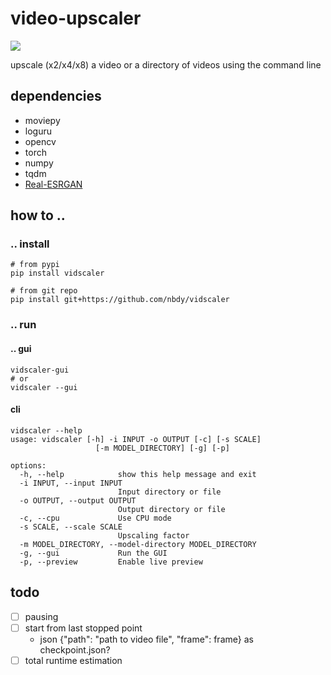 # video-upscaler

[![](http://github-actions.40ants.com/nbdy/vidscaler/matrix.svg)](https://github.com/nbdy/vidscaler)

upscale (x2/x4/x8) a video or a directory of videos using the command line

## dependencies
- moviepy
- loguru
- opencv
- torch
- numpy
- tqdm
- [Real-ESRGAN](https://github.com/sberbank-ai/Real-ESRGAN)


## how to ..

### .. install

```shell
# from pypi
pip install vidscaler

# from git repo
pip install git+https://github.com/nbdy/vidscaler
```

### .. run

#### .. gui

```shell
vidscaler-gui
# or
vidscaler --gui
```

#### cli

```shell
vidscaler --help
usage: vidscaler [-h] -i INPUT -o OUTPUT [-c] [-s SCALE]
                   [-m MODEL_DIRECTORY] [-g] [-p]

options:
  -h, --help            show this help message and exit
  -i INPUT, --input INPUT
                        Input directory or file
  -o OUTPUT, --output OUTPUT
                        Output directory or file
  -c, --cpu             Use CPU mode
  -s SCALE, --scale SCALE
                        Upscaling factor
  -m MODEL_DIRECTORY, --model-directory MODEL_DIRECTORY
  -g, --gui             Run the GUI
  -p, --preview         Enable live preview
```

## todo

- [ ] pausing
- [ ] start from last stopped point
  - json {"path": "path to video file", "frame": frame} as checkpoint.json?
- [ ] total runtime estimation

